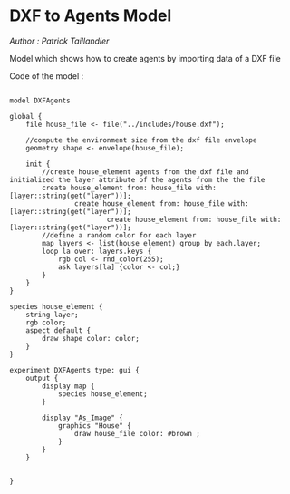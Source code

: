 [//]: # (keyword|operator_get)
[//]: # (keyword|operator_group_by)
[//]: # (keyword|operator_rnd_color)
[//]: # (keyword|constant_brown)
[//]: # (keyword|concept_dxf)
[//]: # (keyword|concept_load_file)
# DXF to Agents Model


_Author :  Patrick Taillandier_

Model which shows how to create agents by importing data of a DXF file


Code of the model : 

```

model DXFAgents 

global {
	file house_file <- file("../includes/house.dxf");
	
	//compute the environment size from the dxf file envelope
	geometry shape <- envelope(house_file);
	
	init {
		//create house_element agents from the dxf file and initialized the layer attribute of the agents from the the file
		create house_element from: house_file with: [layer::string(get("layer"))];
				create house_element from: house_file with: [layer::string(get("layer"))];
						create house_element from: house_file with: [layer::string(get("layer"))];
		//define a random color for each layer
		map layers <- list(house_element) group_by each.layer;
		loop la over: layers.keys {
			rgb col <- rnd_color(255);
			ask layers[la] {color <- col;}
		}
	}
}

species house_element {
	string layer;
	rgb color;
	aspect default {
		draw shape color: color;
	}
} 

experiment DXFAgents type: gui {
	output {
		display map {
			species house_element;
		}
		
		display "As_Image" {
			graphics "House" {
				draw house_file color: #brown ;
			}
		}
	}
	
	
}
```
